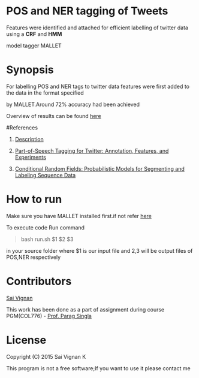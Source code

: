 # POS and NER tagging of Tweets

Features were identified and attached for efficient labelling of twitter data using a **CRF** and **HMM** 

model tagger MALLET

# Synopsis

For labelling POS and NER tags to twitter data features were first added to the data in the format specified 

by MALLET.Around 72% accuracy had been achieved


Overview of results can be found [here](https://github.com/saivig/PGM/blob/master/OCR-Exh_Inference/Docs/Observations.pdf)

#References

1. [Description](https://github.com/saivig/PGM/blob/master/OCR-Exh_Inference/Docs/Description.pdf)

2. [Part-of-Speech Tagging for Twitter: Annotation, Features, and Experiments](http://www.cs.cmu.edu/~ark/TweetNLP/gimpel+etal.acl11.pdf)

3. [Conditional Random Fields: Probabilistic Models for Segmenting and Labeling Sequence Data](https://people.cs.umass.edu/~mccallum/papers/crf-icml01.ps)

# How to run

Make sure you have MALLET installed first.if not refer [here](http://mallet.cs.umass.edu/download.php) 

To execute code Run command 

>bash run.sh $1 $2 $3

in your source folder where $1 is our input file and $2,$3 will be output files of POS,NER respectively


# Contributors

[Sai Vignan](http://www.iitd.ac.in/~cs5120289)

This work has been done as a part of assignment during course PGM(COL776) - [Prof. Parag Singla](http://www.cse.iitd.ac.in/~parags/)

# License

Copyright (C) 2015  Sai Vignan K

This program is not a free software;If you want to use it please contact me
